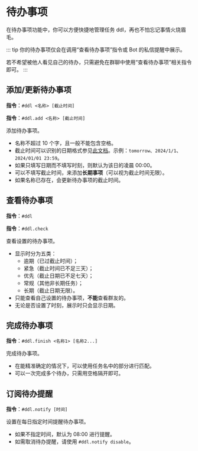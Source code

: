 # 待办事项

在待办事项功能中，你可以方便快捷地管理任务 ddl，再也不怕忘记事情火烧眉毛。

::: tip
你的待办事项仅会在调用“查看待办事项”指令或 Bot 的私信提醒中展示。

若不希望被他人看见自己的待办，只需避免在群聊中使用“查看待办事项”相关指令即可。
:::

## 添加/更新待办事项

**指令**：`#ddl <名称> [截止时间]`

**指令**：`#ddl.add <名称> [截止时间]`

添加待办事项。

-   名称不超过 10 个字，且一般不能包含空格。
-   截止时间可以识别的日期格式参见[此文档](https://www.php.net/manual/zh/datetime.formats.php)。示例：`tomorrow`、`2024/1/1`、`2024/01/01 23:59`。
-   如果只填写日期而不填写时刻，则默认为该日的凌晨 00:00。
-   可以不填写截止时间，来添加**长期事项**（可以视为截止时间无限）。
-   如果名称已存在，会更新待办事项的截止时间。

## 查看待办事项

**指令**：`#ddl`

**指令**：`#ddl.check`

查看设置的待办事项。

-   显示时分为五类：
    -   逾期（已过截止时间）；
    -   紧急（截止时间已不足三天）；
    -   优先（截止日期已不足七天）；
    -   常规（其他非长期任务）；
    -   长期（截止日期无限）。
-   只能查看自己设置的待办事项，**不能**查看群友的。
-   无论是否设置了时刻，展示时只会显示日期。

## 完成待办事项

**指令**：`#ddl.finish <名称1> [名称2...]`

完成待办事项。

-   在能精准确定的情况下，可以使用任务名中的部分进行匹配。
-   可以一次完成多个待办，只需用空格隔开即可。

## 订阅待办提醒 <LvBadge lv=4 />

**指令**：`#ddl.notify [时间]`

设置在每日指定时间提醒待办事项。

-   如果不指定时间，默认为 08:00 进行提醒。
-   如需取消待办提醒，请使用 `#ddl.notify disable`。
